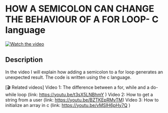 # HOW A SEMICOLON CAN CHANGE THE BEHAVIOUR OF A FOR LOOP- C language

[![Watch the video](https://img.youtube.com/vi/yYgEBpeJ0OY/hqdefault.jpg)](https://youtu.be/yYgEBpeJ0OY)

## Description 

In the video I will explain how adding a semicolon to a for loop generates an unexpected result.
The code is written using the c language.

[🎬 Related videos]
Video 1: The difference between a for, while and a do-while loop (link: https://youtu.be/t3sX5LNBhmY )
Video 2: How to get a string from a user (link: https://youtu.be/BZTKEpRMvTM)
Video 3: How to initialize an array in c  (link: https://youtu.be/vMSIH6pHy7Q )

